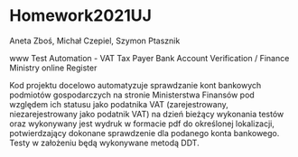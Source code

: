 # Homework2021UJ
Aneta Zboś, Michał Czepiel, Szymon Ptasznik

www Test Automation - VAT Tax Payer Bank Account Verification / Finance Ministry online Register

Kod projektu docelowo automatyzuje sprawdzanie kont bankowych podmiotów gospodarczych na stronie Ministerstwa Finansów pod względem ich statusu jako podatnika VAT (zarejestrowany, niezarejestrowany jako podatnik VAT) na dzień bieżący wykonania testów oraz wykonywany jest wydruk w formacie pdf do określonej lokalizacji, potwierdzający dokonane sprawdzenie dla podanego konta bankowego.
Testy w założeniu będą wykonywane metodą DDT.
